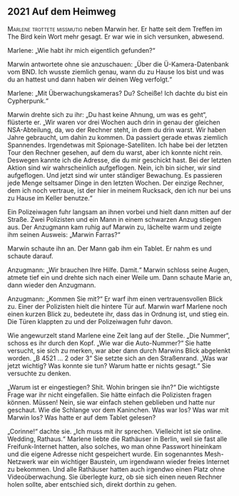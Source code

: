 ## **2021** Auf dem Heimweg

<span style="font-variant:small-caps;">Marlene trottete missmutig</span> neben Marwin her.
Er hatte seit dem Treffen im The Bird kein Wort mehr gesagt.
Er war wie in sich versunken, abwesend.

Marlene: „Wie habt ihr mich eigentlich gefunden?“

Marwin antwortete ohne sie anzuschauen: „Über die Ü-Kamera-Datenbank vom BND.
Ich wusste ziemlich genau, wann du zu Hause los bist und was du an hattest und dann haben wir deinen Weg verfolgt.“

Marlene: „Mit Überwachungskameras? Du? Scheiße! Ich dachte du bist ein Cypherpunk.“

Marwin drehte sich zu ihr: „Du hast keine Ahnung, um was es geht“, flüsterte er.
„Wir waren vor drei Wochen auch drin in genau der gleichen NSA-Abteilung, da, wo der Rechner steht, in dem du drin warst.
Wir haben Jahre gebraucht, um dahin zu kommen.
Da passiert gerade etwas ziemlich Spannendes.
Irgendetwas mit Spionage-Satelliten.
Ich habe bei der letzten Tour den Rechner gesehen, auf dem du warst, aber ich konnte nicht rein.
Deswegen kannte ich die Adresse, die du mir geschickt hast.
Bei der letzten Aktion sind wir wahrscheinlich aufgeflogen.
Nein, ich bin sicher, wir sind aufgeflogen.
Und jetzt sind wir unter ständiger Bewachung.
Es passieren jede Menge seltsamer Dinge in den letzten Wochen.
Der einzige Rechner, dem ich noch vertraue, ist der hier in meinem Rucksack, den ich nur bei uns zu Hause im Keller benutze.“

Ein Polizeiwagen fuhr langsam an ihnen vorbei und hielt dann mitten auf der Straße.
Zwei Polizisten und ein Mann in einem schwarzen Anzug stiegen aus.
Der Anzugmann kam ruhig auf Marwin zu, lächelte warm und zeigte ihm seinen Ausweis: „Marwin Farras?“

Marwin schaute ihn an.
Der Mann gab ihm ein Tablet.
Er nahm es und schaute darauf.

Anzugmann: „Wir brauchen Ihre Hilfe.
Damit.“ Marwin schloss seine Augen, atmete tief ein und drehte sich nach einer Weile um. Dann schaute Marie an, dann wieder den Anzugmann.

Anzugmann: „Kommen Sie mit?“ Er warf ihm einen vertrauensvollen Blick zu.
Einer der Polizisten hielt die hintere Tür auf.
Marwin warf Marlene noch einen kurzen Blick zu, bedeutete ihr, dass das in Ordnung ist, und stieg ein.
Die Türen klappten zu und der Polizeiwagen fuhr davon.

Wie angewurzelt stand Marlene eine Zeit lang auf der Stelle.
„Die Nummer“, schoss es ihr durch den Kopf.
„Wie war die Auto-Nummer?“ Sie hatte versucht, sie sich zu merken, war aber dann durch Marwins Blick abgelenkt worden.
„B 4521 ... 2 oder 3“ Sie setzte sich an den Straßenrand.
„Was war jetzt wichtig? Was konnte sie tun? Warum hatte er nichts gesagt.“ Sie versuchte zu denken.

„Warum ist er eingestiegen? Shit. Wohin bringen sie ihn?“ Die wichtigste Frage war ihr nicht eingefallen.
Sie hätte einfach die Polizisten fragen können.
Müssen! Nein, sie war einfach stehen geblieben und hatte nur geschaut.
Wie die Schlange vor dem Kaninchen.
Was war los? Was war mit Marwin los? Was hatte er auf dem Tablet gelesen?

„Corinne!“ dachte sie.
„Ich muss mit ihr sprechen.
Vielleicht ist sie online.
Wedding, Rathaus.“ Marlene liebte die Rathäuser in Berlin, weil sie fast alle Freifunk-Internet hatten, also solches, wo man ohne Passwort hineinkam und die eigene Adresse nicht gespeichert wurde.
Ein sogenanntes Mesh-Netzwerk war ein wichtiger Baustein, um irgendwann wieder freies Internet zu bekommen.
Und alle Rathäuser hatten auch irgendwo einen Platz ohne Videoüberwachung.
Sie überlegte kurz, ob sie sich einen neuen Rechner holen sollte, aber entschied sich, direkt dorthin zu gehen.
